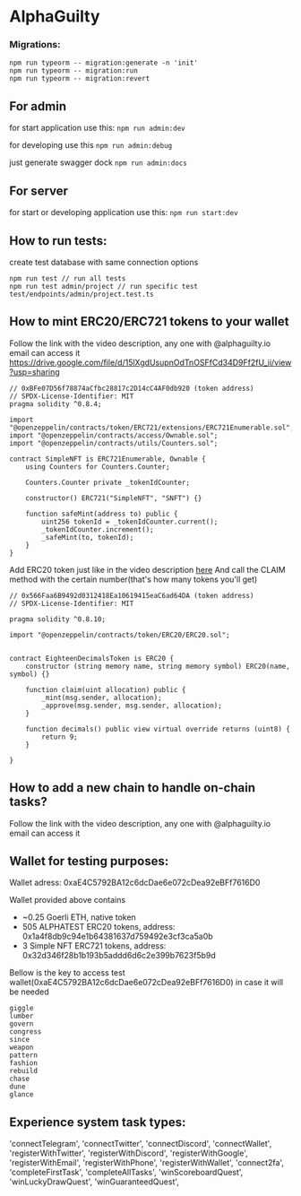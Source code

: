 # AlphaGuilty

### Migrations:

```
npm run typeorm -- migration:generate -n 'init'
npm run typeorm -- migration:run
npm run typeorm -- migration:revert
```

## For admin

for start application use this:
`npm run admin:dev`

for developing use this
`npm run admin:debug`

just generate swagger dock
`npm run admin:docs`

## For server

for start or developing application use this:
`npm run start:dev`

## How to run tests:

create test database with same connection options

```
npm run test // run all tests
npm run test admin/project // run specific test test/endpoints/admin/project.test.ts
```

## How to mint ERC20/ERC721 tokens to your wallet

Follow the link with the video description, any one with @alphaguilty.io email can access it
https://drive.google.com/file/d/15lXgdUsupnOdTnOSFfCd34D9Ff2fU_ii/view?usp=sharing

```
// 0xBFe07D56f78874aCfbc28817c2D14cC4AF0db920 (token address)
// SPDX-License-Identifier: MIT
pragma solidity ^0.8.4;

import "@openzeppelin/contracts/token/ERC721/extensions/ERC721Enumerable.sol";
import "@openzeppelin/contracts/access/Ownable.sol";
import "@openzeppelin/contracts/utils/Counters.sol";

contract SimpleNFT is ERC721Enumerable, Ownable {
    using Counters for Counters.Counter;

    Counters.Counter private _tokenIdCounter;

    constructor() ERC721("SimpleNFT", "SNFT") {}

    function safeMint(address to) public {
        uint256 tokenId = _tokenIdCounter.current();
        _tokenIdCounter.increment();
        _safeMint(to, tokenId);
    }
}
```

Add ERC20 token just like in the video description [here](https://drive.google.com/file/d/15lXgdUsupnOdTnOSFfCd34D9Ff2fU_ii/view?usp=sharing)
And call the CLAIM method with the certain number(that's how many tokens you'll get)

```
// 0x566Faa6B9492d0312418Ea10619415eaC6ad64DA (token address)
// SPDX-License-Identifier: MIT

pragma solidity ^0.8.10;

import "@openzeppelin/contracts/token/ERC20/ERC20.sol";


contract EighteenDecimalsToken is ERC20 {
    constructor (string memory name, string memory symbol) ERC20(name, symbol) {}

    function claim(uint allocation) public {
        _mint(msg.sender, allocation);
        _approve(msg.sender, msg.sender, allocation);
    }

    function decimals() public view virtual override returns (uint8) {
        return 9;
    }
    
}
```

## How to add a new chain to handle on-chain tasks?

Follow the link with the video description, any one with @alphaguilty.io email can access it

## Wallet for testing purposes:

Wallet adress: 0xaE4C5792BA12c6dcDae6e072cDea92eBFf7616D0

Wallet provided above contains 
- ~0.25 Goerli ETH, native token
- 505 ALPHATEST ERC20 tokens, address: 0x1a4f8db9c94e1b64381637d759492e3cf3ca5a0b
- 3 Simple NFT ERC721 tokens, address: 0x32d346f28b1b193b5addd6d6c2e399b7623f5b9d

Bellow is the key to access test wallet(0xaE4C5792BA12c6dcDae6e072cDea92eBFf7616D0) in case it will be needed

```
giggle
lumber
govern
congress
since
weapon
pattern
fashion
rebuild
chase
dune
glance
```

## Experience system task types:

'connectTelegram',
'connectTwitter',
'connectDiscord',
'connectWallet',
'registerWithTwitter',
'registerWithDiscord',
'registerWithGoogle',
'registerWithEmail',
'registerWithPhone',
'registerWithWallet',
'connect2fa',
'completeFirstTask',
'completeAllTasks',
'winScoreboardQuest',
'winLuckyDrawQuest',
'winGuaranteedQuest',